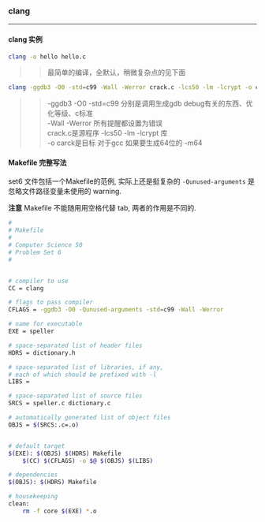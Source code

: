 <!--c-linux-->
### clang

----

#### clang 实例

```bash
clang -o hello hello.c
```

> > 最简单的编译，全默认，稍微复杂点的见下面

```bash
clang -ggdb3 -O0 -std=c99 -Wall -Werror crack.c -lcs50 -lm -lcrypt -o crack
```

> > -ggdb3 -O0 -std=c99 分别是调用生成gdb debug有关的东西、优化等级、c标准<br>
> > -Wall -Werror  所有提醒都设置为错误<br>
> > crack.c是源程序 -lcs50 -lm -lcrypt 库<br>
> > -o carck是目标
> > 对于gcc 如果要生成64位的 -m64

#### Makefile 完整写法

set6 文件包括一个Makefile的范例, 实际上还是挺复杂的 `-Qunused-arguments`  是忽略文件路径变量未使用的 warning. 

 **注意**  Makefile 不能随用用空格代替 tab, 两者的作用是不同的.  
 
```bash
#
# Makefile
#
# Computer Science 50
# Problem Set 6
#


# compiler to use
CC = clang

# flags to pass compiler
CFLAGS = -ggdb3 -O0 -Qunused-arguments -std=c99 -Wall -Werror

# name for executable
EXE = speller

# space-separated list of header files
HDRS = dictionary.h

# space-separated list of libraries, if any,
# each of which should be prefixed with -l
LIBS =

# space-separated list of source files
SRCS = speller.c dictionary.c

# automatically generated list of object files
OBJS = $(SRCS:.c=.o)


# default target
$(EXE): $(OBJS) $(HDRS) Makefile
	$(CC) $(CFLAGS) -o $@ $(OBJS) $(LIBS)

# dependencies 
$(OBJS): $(HDRS) Makefile

# housekeeping
clean:
	rm -f core $(EXE) *.o
```

